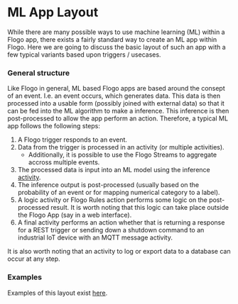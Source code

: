 # ML App Layout
 While there are many possible ways to use machine learning (ML) within a Flogo app, there exists a fairly standard way to create an ML app within Flogo.  Here we are going to discuss the basic layout of such an app with a few typical variants based upon triggers / usecases.

### General structure

Like Flogo in general, ML based Flogo apps are based around the consept of an event.  I.e. an event occurs, which generates data.  This data is then processed into a usable form (possibly joined with external data) so that it can be fed into the ML algorithm to make a inference.  This inference is then post-processed to allow the app perform an action.    Therefore, a typical ML app follows the following steps:
1. A Flogo trigger responds to an event.
2. Data from the trigger is processed in an activity (or multiple activities).
    * Additionally, it is possible to use the Flogo Streams to aggregate accross multiple events.
3. The processed data is input into an ML model using the inference [activity](https://github.com/project-flogo/ml/tree/master/activity/inference). 
4. The inference output is post-processed (usually based on the probability of an event or for mapping numerical category to a label).
5. A logic activity or Flogo Rules action performs some logic on the post-processed result.  It is worth noting that this logic can take place outside the Flogo App (say in a web interface).
6. A final activity performs an action whether that is returning a response for a REST trigger or sending down a shutdown command to an industrial IoT device with an MQTT message activity.

It is also worth noting that an activity to log or export data to a database can occur at any step.

### Examples

Examples of this layout exist [here](https://github.com/project-flogo/ml/tree/master/examples).